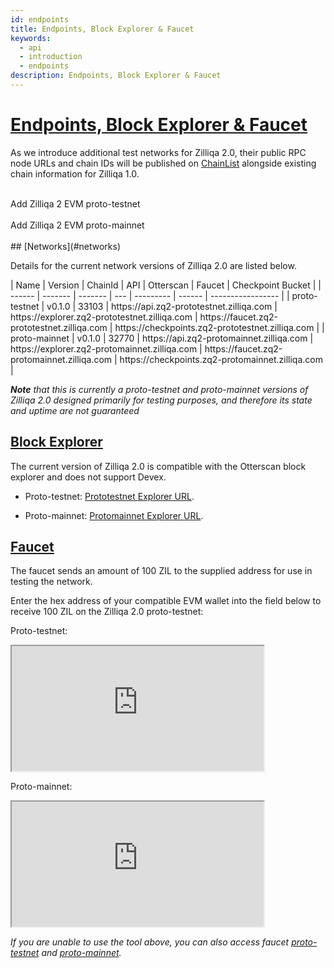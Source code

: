 ```yaml
---
id: endpoints
title: Endpoints, Block Explorer & Faucet
keywords:
  - api
  - introduction
  - endpoints
description: Endpoints, Block Explorer & Faucet
---
```


# [Endpoints, Block Explorer & Faucet](#endpoints-block-explorer-faucet)

As we introduce additional test networks for Zilliqa 2.0, their public RPC node URLs and chain IDs will be published on [ChainList](https://chainlist.org/?search=zilliqa&testnets=true) alongside existing chain information for Zilliqa 1.0.
<br>
<br>

<span id="addZilliqaChainButton" class="metamask">
Add Zilliqa 2 EVM proto-testnet
</span>
<br>
<br>

<span id="addZilliqaChainButton" class="metamask">
Add Zilliqa 2 EVM proto-mainnet
</span>
<br>
<br>
## [Networks](#networks)

Details for the current network versions of Zilliqa 2.0 are listed below.

<div class="table" markdown>
|  Name  | Version | ChainId | API | Otterscan | Faucet  | Checkpoint Bucket |
| ------ | ------- | ------- | --- | --------- | ------  | ----------------- |
| proto-testnet | v0.1.0 | 33103 | https://api.zq2-prototestnet.zilliqa.com	 | https://explorer.zq2-prototestnet.zilliqa.com | https://faucet.zq2-prototestnet.zilliqa.com | https://checkpoints.zq2-prototestnet.zilliqa.com |
| proto-mainnet | v0.1.0 | 32770 | https://api.zq2-protomainnet.zilliqa.com	 | https://explorer.zq2-protomainnet.zilliqa.com | https://faucet.zq2-protomainnet.zilliqa.com | https://checkpoints.zq2-protomainnet.zilliqa.com |
</div>

_**Note** that this is currently a proto-testnet and proto-mainnet versions of Zilliqa 2.0 designed primarily for testing purposes, and therefore its state and uptime are not guaranteed_

## [Block Explorer](#block-explorer)

The current version of Zilliqa 2.0 is compatible with the Otterscan block explorer and does not support Devex.

- Proto-testnet: [Prototestnet Explorer URL](https://explorer.zq2-prototestnet.zilliqa.com).

- Proto-mainnet: [Protomainnet Explorer URL](https://explorer.zq2-protomainnet.zilliqa.com).

## [Faucet](#faucet)

The faucet sends an amount of 100 ZIL to the supplied address for use in testing the network.

Enter the hex address of your compatible EVM wallet into the field below to receive 100 ZIL on the Zilliqa 2.0 proto-testnet:

Proto-testnet:

<div class="fish">
 <iframe width="80%" height="200px" src="https://faucet.zq2-prototestnet.zilliqa.com/"></iframe>
 </div>

Proto-mainnet:

<div class="fish">
 <iframe width="80%" height="200px" src="https://faucet.zq2-protomainnet.zilliqa.com/"></iframe>
 </div>

_If you are unable to use the tool above, you can also access faucet [proto-testnet](https://faucet.zq2-prototestnet.zilliqa.com) and [proto-mainnet](https://faucet.zq2-protomainnet.zilliqa.com)._
